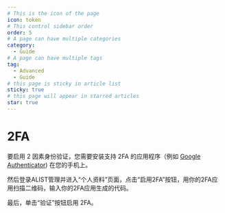 ```yaml
---
# This is the icon of the page
icon: token
# This control sidebar order
order: 5
# A page can have multiple categories
category:
  - Guide
# A page can have multiple tags
tag:
  - Advanced
  - Guide
# this page is sticky in article list
sticky: true
# this page will appear in starred articles
star: true
---
```


# 2FA

要启用 2 因素身份验证，您需要安装支持 2FA 的应用程序（例如 [Google Authenticator](https://play.google.com/store/apps/details?id=com.google.android.apps)) 在您的手机上。

然后登录ALIST管理并进入“个人资料”页面，点击“启用2FA”按钮，用你的2FA应用扫描二维码，输入你的2FA应用生成的代码。

最后，单击“验证”按钮启用 2FA。
